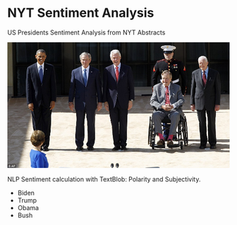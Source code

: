 # NYT Sentiment Analysis
 US Presidents Sentiment Analysis from NYT Abstracts

![US Presidents New York Times abstracts](us_presidents.jpg)

NLP Sentiment calculation with TextBlob: Polarity and Subjectivity.
- Biden
- Trump
- Obama
- Bush
